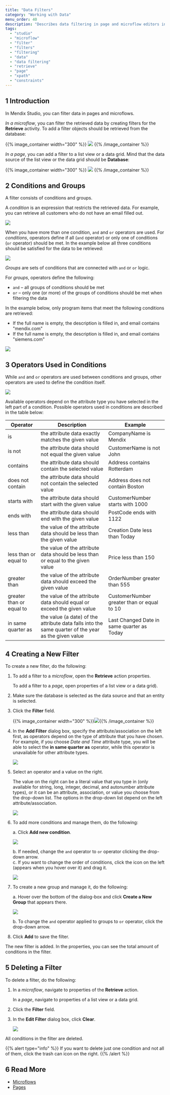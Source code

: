 ```yaml
---
title: "Data Filters"
category: "Working with Data"
menu_order: 40
description: "Describes data filtering in page and microflow editors in Mendix Studio."
tags:
  - "studio"
  - "microflow"
  - "filter"
  - "filters"
  - "filtering"
  - "data"
  - "data filtering"
  - "retrieve"
  - "page"
  - "xpath"
  - "constraints"
---
```


## 1 Introduction

In Mendix Studio, you can filter data in pages and microflows.

*In a microflow*, you can filter the retrieved data by creating filters for the **Retrieve** activity. To add a filter objects should be retrieved from the database:

{{% image_container width="300" %}}
![](attachments/filters/retrieve-from-database.png)
{{% /image_container %}}

*In a page*, you can add a filter to a list view or a data grid. Mind that the data source of the list view or the data grid should be **Database**:

{{% image_container width="300" %}}
![](attachments/filters/page-database.jpg)
{{% /image_container %}}

## 2 Conditions and Groups

A filter consists of conditions and groups.

A *condition* is an expression that restricts the retrieved data. For example, you can retrieve all customers who do not have an email filled out.

![](attachments/filters/filter-condition.png)

When you have more than one condition, `and` and `or` operators are used. For *conditions*, operators define if all (`and` operator) or only one of conditions (`or` operator) should be met. In the example below all three conditions should be satisfied for the data to be retrieved:

![](attachments/filters/and-operator-in-conditions.png)

*Groups* are sets of conditions that are connected with `and`  or `or` logic.

For *groups*, operators define the following:

* `and` – all groups of conditions should be met
* `or` – only one (or more) of the groups of conditions should be met when filtering the data

In the example below, only program items that meet the following conditions are retrieved:

* If the full name is empty, the description is filled in, and email contains "mendix.com"
* If the full name is empty, the description is filled in, and email contains "siemens.com"

![](attachments/filters/operators-between-groups.png)

## 3 Operators Used in Conditions

While `and` and `or` operators are used between conditions and groups, other operators are used to define the condition itself.

![](attachments/filters/operator-examples.png)

Available operators depend on the attribute type you have selected in the left part of a condition. Possible operators used in conditions are described in the table below:

| Operator                 | Description                                                                                         | Example                                    |
| ------------------------ | --------------------------------------------------------------------------------------------------- | ------------------------------------------ |
| is                       | the attribute data exactly matches the given value                                                  | CompanyName is Mendix                      |
| is not                   | the attribute data should not equal the given value                                                 | CustomerName is not John                   |
| contains                 | the attribute data should contain the selected value                                                | Address contains Rotterdam                 |
| does not contain         | the attribute data should not contain the selected value                                            | Address does not contain Boston            |
| starts with              | the attribute data should start with the given value                                                | CustomerNumber starts with 1000            |
| ends with                | the attribute data should end with the given value                                                  | PostCode ends with 1122                    |
| less than                | the value of the attribute data should be less than the given value                                 | Creation Date less than Today              |
| less than or equal to    | the value of the attribute data should be less than or equal to the given value                     | Price less than 150                        |
| greater than             | the value of the attribute data should exceed the given value                                       | OrderNumber greater than 555               |
| greater than or equal to | the value of the attribute data should equal or exceed the given value                              | CustomerNumber greater than or equal to 10 |
| in same quarter as       | the value (a date) of the attribute data falls into the same quarter of the year as the given value | Last Changed Date in same quarter as Today |

## 4 Creating a New Filter

To create a new filter, do the following:

1. To add a filter to a *microflow*, open the **Retrieve** action properties.

    To add a filter to a *page*, open properties of a list view or a data grid).

2. Make sure the database is selected as the data source and that an entity is selected.

2. Click the **Filter** field.

    {{% image_container width="300" %}}![](attachments/filters/filter-field.png){{% /image_container %}}

3. In the **Add Filter** dialog box, specify the attribute/association on the left first, as operators depend on the type of attribute that you have chosen. For example, if you choose *Date and Time* attribute type, you will be able to select the **in same quarter as** operator, while this operator is unavailable for other attribute types.

    ![](attachments/filters/in-same-quarter-as-operator-example.png)

4. Select an operator and a value on the right.

    The value on the right can be a literal value that you type in (only available for string, long, integer, decimal, and autonumber attribute types), or it can be an attribute, association, or value you choose from the drop-down list. The options in the drop-down list depend on the left attribute/association.

    ![](attachments/filters/list-of-options.png)

5. To add more conditions and manage them, do the following: <br/>

    a. Click **Add new condition**. <br/>

    ![](attachments/filters/add-new-condition.png)<br/>

    b. If needed, change the `and` operator to `or` operator clicking the drop-down arrow. <br/> c.  If you want to change the order of conditions, click the icon on the left (appears when you hover over it) and drag it.<br/>

    ![](attachments/filters/change-order.png)<br/>

6. To create a new group and manage it, do the following: <br/>

    a.  Hover over the bottom of the dialog-box and click **Create a New Group** that appears there.<br/>

    ![](attachments/filters/create-new-group.png)<br/>

    b. To change the `and` operator applied to groups to `or` operator, click the drop-down arrow.

7. Click **Add** to save the filter.

The new filter is added. In the properties, you can see the total amount of conditions in the filter.

## 5 Deleting a Filter

To delete a filter, do the following:

1. In a *microflow*, navigate to properties of the **Retrieve** action.

    In a *page*, navigate to properties of a list view or a data grid.

2. Click the **Filter** field.

3. In the **Edit Filter** dialog box, click **Clear**.

    ![](attachments/filters/clear-filter.png)

All conditions in the filter are deleted.

{{% alert type="info" %}}
If you want to delete just one condition and not all of them, click the trash can icon on the right.
{{% /alert %}}

## 6 Read More

* [Microflows](microflows)
* [Pages](page-editor)
